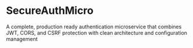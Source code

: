 # SecureAuthMicro
A complete, production ready authentication microservice that combines JWT, CORS, and CSRF protection with clean architecture and configuration management
